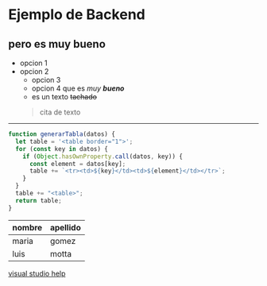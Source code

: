 # Ejemplo de Backend
## pero es muy bueno
* opcion 1
* opcion 2
    * opcion 3
    * opcion 4 que es *muy **bueno***
    * es un texto ~~tachado~~
    > cita de texto

---
```javascript
function generarTabla(datos) {
  let table = '<table border="1">';
  for (const key in datos) {
    if (Object.hasOwnProperty.call(datos, key)) {
      const element = datos[key];
      table += `<tr><td>${key}</td><td>${element}</td></tr>`;
    }
  }
  table += "<table>";
  return table;
}
```
|nombre | apellido |
|--- |--|
|maria|gomez|
|luis|motta|

[visual studio help](http://google.com)
